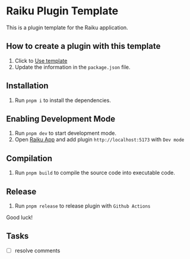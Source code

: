 # Raiku Plugin Template

This is a plugin template for the Raiku application.

## How to create a plugin with this template

1. Click to [Use template](https://github.com/new?template_name=raiku-plugin-template&template_owner=manga-raiku)
2. Update the information in the `package.json` file.

## Installation

1. Run `pnpm i` to install the dependencies.

## Enabling Development Mode

1. Run `pnpm dev` to start development mode.
2. Open [Raiku App](https://mangaraiku.eu.org) and add plugin `http://localhost:5173` with `Dev mode`

## Compilation

1. Run `pnpm build` to compile the source code into executable code.

## Release

1. Run `pnpm release` to release plugin with `Github Actions`

Good luck!

## Tasks
- [ ] resolve comments